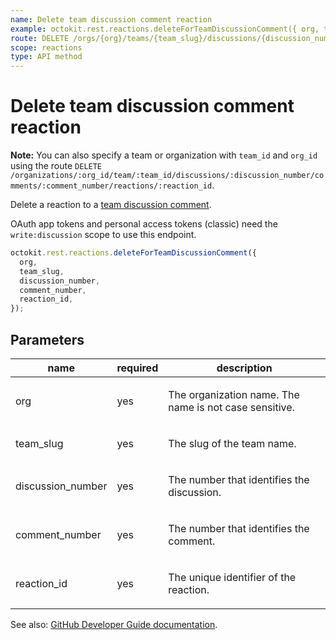 ```yaml
---
name: Delete team discussion comment reaction
example: octokit.rest.reactions.deleteForTeamDiscussionComment({ org, team_slug, discussion_number, comment_number, reaction_id })
route: DELETE /orgs/{org}/teams/{team_slug}/discussions/{discussion_number}/comments/{comment_number}/reactions/{reaction_id}
scope: reactions
type: API method
---
```


# Delete team discussion comment reaction

**Note:** You can also specify a team or organization with `team_id` and `org_id` using the route `DELETE /organizations/:org_id/team/:team_id/discussions/:discussion_number/comments/:comment_number/reactions/:reaction_id`.

Delete a reaction to a [team discussion comment](https://docs.github.com/rest/teams/discussion-comments#get-a-discussion-comment).

OAuth app tokens and personal access tokens (classic) need the `write:discussion` scope to use this endpoint.

```js
octokit.rest.reactions.deleteForTeamDiscussionComment({
  org,
  team_slug,
  discussion_number,
  comment_number,
  reaction_id,
});
```

## Parameters

<table>
  <thead>
    <tr>
      <th>name</th>
      <th>required</th>
      <th>description</th>
    </tr>
  </thead>
  <tbody>
    <tr><td>org</td><td>yes</td><td>

The organization name. The name is not case sensitive.

</td></tr>
<tr><td>team_slug</td><td>yes</td><td>

The slug of the team name.

</td></tr>
<tr><td>discussion_number</td><td>yes</td><td>

The number that identifies the discussion.

</td></tr>
<tr><td>comment_number</td><td>yes</td><td>

The number that identifies the comment.

</td></tr>
<tr><td>reaction_id</td><td>yes</td><td>

The unique identifier of the reaction.

</td></tr>
  </tbody>
</table>

See also: [GitHub Developer Guide documentation](https://docs.github.com/rest/reactions/reactions#delete-team-discussion-comment-reaction).
